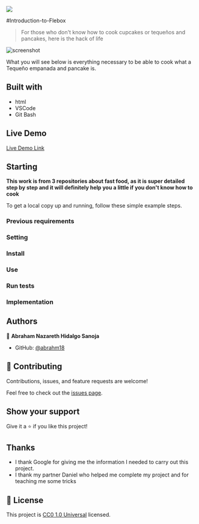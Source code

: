 ![](https://img.shields.io/badge/Uneweb-blue)

#Introduction-to-Flebox

> For those who don't know how to cook cupcakes or tequeños and pancakes, here is the hack of life

![screenshot](flebox)

What you will see below is everything necessary to be able to cook what a Tequeño empanada and pancake is.

## Built with

- html
- VSCode
- Git Bash

## Live Demo

[Live Demo Link](https://abrahm18.github.io/odin-recipes/)


## Starting

**This work is from 3 repositories about fast food, as it is super detailed step by step and it will definitely help you a little if you don't know how to cook**


To get a local copy up and running, follow these simple example steps.

### Previous requirements

### Setting

### Install

### Use

### Run tests

### Implementation



## Authors

👤 **Abraham Nazareth Hidalgo Sanoja**

- GitHub: [@abrahm18](https://github.com/abrahm18)


## 🤝 Contributing

Contributions, issues, and feature requests are welcome!

Feel free to check out the [issues page](https://github.com/Abrahm18/odin-recipes/issues).

## Show your support

Give it a ⭐️ if you like this project!

## Thanks

- I thank Google for giving me the information I needed to carry out this project.
- I thank my partner Daniel who helped me complete my project and for teaching me some tricks

## 📝 License

This project is [CC0 1.0 Universal](LICENSE) licensed.
